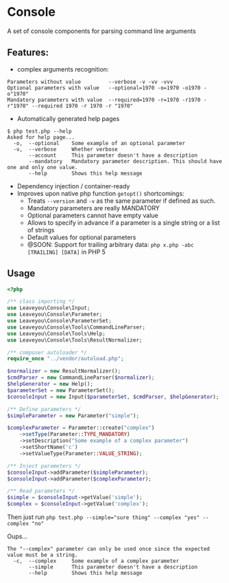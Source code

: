 # Console

A set of console components for parsing command line arguments

## Features:
* complex arguments recognition:
~~~
Parameters without value         --verbose -v -vv -vvv
Optional parameters with value   --optional=1970 -o=1970 -o1970 -o"1970"
Mandatory parameters with value  --required=1970 -r=1970 -r1970 -r"1970" --required 1970 -r 1970 -r "1970"
~~~
* Automatically generated help pages
~~~
$ php test.php --help
Asked for help page...
  -o,  --optional    Some example of an optional parameter
  -v,  --verbose     Whether verbose
       --account     This parameter doesn't have a description
       --mandatory   Mandatory parameter description. This should have one and only one value.
       --help        Shows this help message
~~~
* Dependency injection / container-ready
* Improves upon native php function `getopt()` shortcomings:
    * Treats `--version` and `-v` as the same parameter if defined as such.
    * Mandatory parameters are really MANDATORY
    * Optional parameters cannot have empty value
    * Allows to specify in advance if a parameter is a single string or a list of strings
    * Default values for optional parameters
    * @SOON: Support for trailing arbitrary data: `php x.php -abc [TRAILING] [DATA]` in PHP 5

## Usage

```php
<?php

/** class importing */
use Leaveyou\Console\Input;
use Leaveyou\Console\Parameter;
use Leaveyou\Console\ParameterSet;
use Leaveyou\Console\Tools\CommandLineParser;
use Leaveyou\Console\Tools\Help;
use Leaveyou\Console\Tools\ResultNormalizer;

/** composer autoloader */
require_once "../vendor/autoload.php";

$normalizer = new ResultNormalizer();
$cmdParser = new CommandLineParser($normalizer);
$helpGenerator = new Help();
$parameterSet = new ParameterSet();
$consoleInput = new Input($parameterSet, $cmdParser, $helpGenerator);

/** Define parameters */
$simpleParameter = new Parameter("simple");

$complexParameter = Parameter::create("complex")
    ->setType(Parameter::TYPE_MANDATORY)
    ->setDescription("Some example of a complex parameter")
    ->setShortName('c')
    ->setValueType(Parameter::VALUE_STRING);

/** Inject parameters */
$consoleInput->addParameter($simpleParameter);
$consoleInput->addParameter($complexParameter);

/** Read parameters */
$simple = $consoleInput->getValue('simple');
$complex = $consoleInput->getValue('complex');
```

Then just run ```php test.php --simple="sure thing" --complex "yes" --complex "no"```

Oups...
```
The "--complex" parameter can only be used once since the expected value must be a string.
  -c,  --complex     Some example of a complex parameter
       --simple      This parameter doesn't have a description
       --help        Shows this help message
```